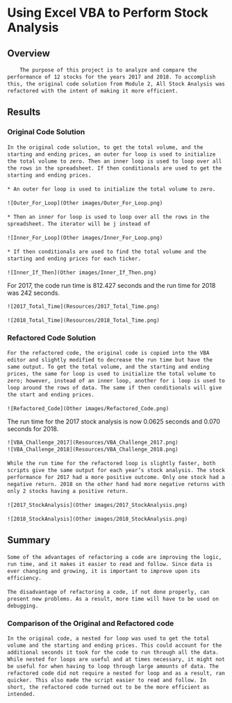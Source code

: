 # **Using Excel VBA to Perform Stock Analysis**

## **Overview**

        The purpose of this project is to analyze and compare the performance of 12 stocks for the years 2017 and 2018. To accomplish this, the original code solution from Module 2, All Stock Analysis was refactored with the intent of making it more efficient. 


## **Results**
	
### Original Code Solution
	
	In the original code solution, to get the total volume, and the starting and ending prices, an outer for loop is used to initialize the total volume to zero. Then an inner loop is used to loop over all the rows in the spreadsheet. If then conditionals are used to get the starting and ending prices.  

	* An outer for loop is used to initialize the total volume to zero.

	![Outer_For_Loop](Other images/Outer_For_Loop.png)

	* Then an inner for loop is used to loop over all the rows in the spreadsheet. The iterator will be j instead of 

	![Inner_For_Loop](Other images/Inner_For_Loop.png)			

	* If then conditionals are used to find the total volume and the starting and ending prices for each ticker.

	![Inner_If_Then](Other images/Inner_If_Then.png)

For 2017, the code run time is 812.427 seconds and the run time for 2018 was 242 seconds. 

	![2017_Total_Time](Resources/2017_Total_Time.png)
	
	![2018_Total_Time](Resources/2018_Total_Time.png)

### Refactored Code Solution

	For the refactored code, the original code is copied into the VBA editor and slightly modified to decrease the run time but have the same output. To get the total volume, and the starting and ending prices, the same for loop is used to initialize the total volume to zero; however, instead of an inner loop, another for i loop is used to loop around the rows of data. The same if then conditionals will give the start and ending prices. 

	![Refactored_Code](Other images/Refactored_Code.png)
	
The run time for the 2017 stock analysis is now 0.0625 seconds and 0.070 seconds for 2018. 

	![VBA_Challenge_2017](Resources/VBA_Challenge_2017.png)
	![VBA_Challenge_2018](Resources/VBA_Challenge_2018.png)
	
	While the run time for the refactored loop is slightly faster, both scripts give the same output for each year’s stock analysis. The stock performance for 2017 had a more positive outcome. Only one stock had a negative return. 2018 on the other hand had more negative returns with only 2 stocks having a positive return. 

	![2017_StockAnalysis](Other images/2017_StockAnalysis.png)
	
	![2018_StockAnalysis](Other images/2018_StockAnalysis.png)
  

## **Summary**

	Some of the advantages of refactoring a code are improving the logic, run time, and it makes it easier to read and follow. Since data is ever changing and growing, it is important to improve upon its efficiency.   

	The disadvantage of refactoring a code, if not done properly, can present new problems. As a result, more time will have to be used on debugging. 


### Comparison of the Original and Refactored code

	In the original code, a nested for loop was used to get the total volume and the starting and ending prices. This could account for the additional seconds it took for the code to run through all the data. While nested for loops are useful and at times necessary, it might not be useful for when having to loop through large amounts of data. The refactored code did not require a nested for loop and as a result, ran quicker. This also made the script easier to read and follow. In short, the refactored code turned out to be the more efficient as intended. 


